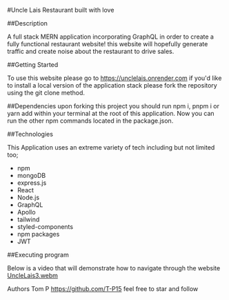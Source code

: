 #Uncle Lais Restaurant
built with love

##Description

A full stack MERN application incorporating GraphQL in order to create a fully functional restaurant website!
this website will hopefully generate traffic and create noise about the restaurant to drive sales.

##Getting Started

To use this website please go to https://unclelais.onrender.com
if you'd like to install a local version of the application stack please fork the repository  using the git clone method.

##Dependencies
upon forking this project you should run npm i, pnpm i or yarn add within your terminal at the root of this application.
Now you can run the other npm commands located in the package.json.

##Technologies

This Application uses an extreme variety of tech including but not limited too;
 * npm
 * mongoDB
 * express.js
 * React
 * Node.js
 * GraphQL
 * Apollo
 * tailwind
 * styled-components
 * npm packages
 * JWT

##Executing program

Below is a video that will demonstrate how to navigate through the website 
[UncleLais3.webm](https://github.com/T-P15/UL-Restaurant-website/assets/142391755/dd855f30-1664-45b0-9eeb-720fb19ec57c)



Authors
Tom P
https://github.com/T-P15
feel free to star and follow

